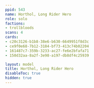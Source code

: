 ```yaml
---
ppid: 543
name: Horthol, Long Rider Hero
role: solo
factions:
- trollbloods
scans: 4
cards:
- c20c3126-b1b8-38e6-b630-6649951f8d3c
- ce9f0e68-7b12-3184-bf73-413c74b02204
- 161487c7-359b-3233-ac27-fe6e2bfafa71
- 150d32aa-8a2f-3e98-a197-db8df4c25939

layout: model
title: Horthol, Long Rider Hero
disableToc: true
hidden: true
---
```

